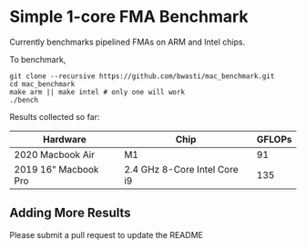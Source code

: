 # Simple 1-core FMA Benchmark

Currently benchmarks pipelined FMAs on ARM and Intel chips.

To benchmark,

```
git clone --recursive https://github.com/bwasti/mac_benchmark.git
cd mac_benchmark
make arm || make intel # only one will work
./bench
```

Results collected so far:

Hardware | Chip | GFLOPs 
--- | --- | ---
2020 Macbook Air | M1 | 91
2019 16" Macbook Pro | 2.4 GHz 8-Core Intel Core i9 | 135

## Adding More Results

Please submit a pull request to update the README

